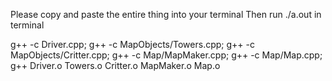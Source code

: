 Please copy and paste the entire thing into your terminal
Then run ./a.out in terminal


g++ -c Driver.cpp;
g++ -c MapObjects/Towers.cpp;
g++ -c MapObjects/Critter.cpp;
g++ -c Map/MapMaker.cpp;
g++ -c Map/Map.cpp;
g++ Driver.o Towers.o Critter.o MapMaker.o Map.o